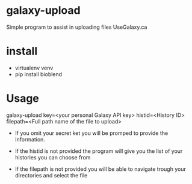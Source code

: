 # galaxy-upload
Simple program to assist in uploading files UseGalaxy.ca

# install
- virtualenv venv
- pip install bioblend

# Usage

galaxy-upload key=<your personal Galaxy API key\> histid=<History ID\> filepath=<Full path name of the file to upload\>

- If you omit your secret ket you will be promped to provide the information. 

- If the histid is not provided the program will give you the list of your histories you can choose from

- If the filepath is not provided you will be able to navigate trough your directories and select the file
